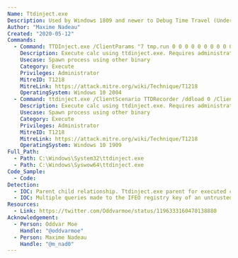 ```yaml
---
Name: Ttdinject.exe
Description: Used by Windows 1809 and newer to Debug Time Travel (Underlying call of tttracer.exe)
Author: "Maxime Nadeau"
Created: "2020-05-12"
Commands:
  - Command: TTDInject.exe /ClientParams "7 tmp.run 0 0 0 0 0 0 0 0 0 0" /Launch "C:/Windows/System32/calc.exe"
    Description: Execute calc using ttdinject.exe. Requires administrator privileges. A log file will be created in tmp.run. The log file can be changed, but the length (7) has to be updated.
    Usecase: Spawn process using other binary
    Category: Execute
    Privileges: Administrator
    MitreID: T1218
    MitreLink: https://attack.mitre.org/wiki/Technique/T1218
    OperatingSystem: Windows 10 2004
  - Command: ttdinject.exe /ClientScenario TTDRecorder /ddload 0 /ClientParams "7 tmp.run 0 0 0 0 0 0 0 0 0 0" /launch "C:/Windows/System32/calc.exe"
    Description: Execute calc using ttdinject.exe. Requires administrator privileges. A log file will be created in tmp.run. The log file can be changed, but the length (7) has to be updated.
    Usecase: Spawn process using other binary
    Category: Execute
    Privileges: Administrator
    MitreID: T1218
    MitreLink: https://attack.mitre.org/wiki/Technique/T1218
    OperatingSystem: Windows 10 1909
Full_Path:
  - Path: C:\Windows\System32\ttdinject.exe
  - Path: C:\Windows\Syswow64\ttdinject.exe
Code_Sample:
  - Code:
Detection:
  - IOC: Parent child relationship. Ttdinject.exe parent for executed command
  - IOC: Multiple queries made to the IFEO registry key of an untrusted executable (Ex. "HKLM\SOFTWARE\Microsoft\Windows NT\CurrentVersion\Image File Execution Options\payload.exe") from the ttdinject.exe process
Resources:
  - Link: https://twitter.com/Oddvarmoe/status/1196333160470138880
Acknowledgement:
  - Person: Oddvar Moe
    Handle: "@oddvarmoe"
  - Person: Maxime Nadeau
    Handle: "@m_nad0"
---
```

